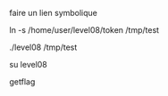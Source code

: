 
faire un lien symbolique

ln -s /home/user/level08/token /tmp/test

./level08 /tmp/test

su level08

getflag 